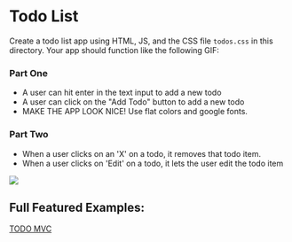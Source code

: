 # Todo List

Create a todo list app using HTML, JS, and the CSS file `todos.css` in this directory.  Your app should function like the following GIF:

### Part One

* A user can hit enter in the text input to add a new todo
* A user can click on the "Add Todo" button to add a new todo
* MAKE THE APP LOOK NICE! Use flat colors and google fonts.  

### Part Two

* When a user clicks on an 'X' on a todo, it removes that todo item.
* When a user clicks on 'Edit' on a todo, it lets the user edit the todo item


![](http://i.gyazo.com/f5261ff193975c56b6ca3be266a96420.gif)

## Full Featured Examples:

[TODO MVC](http://todomvc.com/)
